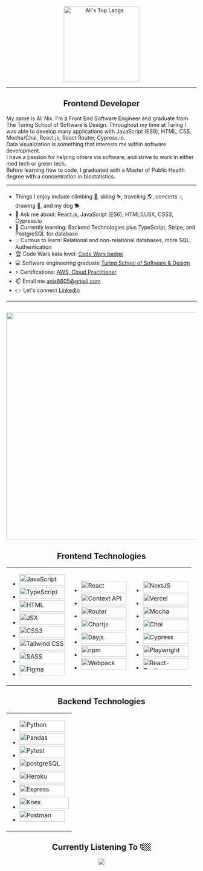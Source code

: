 <div align="center">
<!--    <a href="">
    <img alt="Ali's GitHub stats" height="150em" src="https://github-readme-stats.vercel.app/api?username=alinix1&theme=aura&show_icons=true" />
  </a> -->
  <a href="https://github.com/alinix1/github-readme-stats">
    <img alt="Ali's Top Langs" height="200em" src="https://github-readme-stats.vercel.app/api/top-langs/?username=alinix1&theme=aura&layout=compact" />
  </a>
</div>

---
<h2 align="center"> 
Frontend Developer
</h2>
My name is Ali Nix. I'm a Front End Software Engineer and graduate from The Turing School of Software & Design. Throughout my time at Turing I was able to develop many applications with JavaScript (ES6), HTML, CSS, Mocha/Chai, React.js, React Router, Cypress.io.<br>
Data visualization is something that interests me within software development.<br>
I have a passion for helping others via software, and strive to work in either med tech or green tech.<br>
Before learning how to code, I graduated with a Master of Public Health degree with a concentration in biostatistics.<br>

 ---

 - Things I enjoy include climbing 🧗, skiing ⛷️, traveling 🌎, concerts 🎶, drawing 🎨, and my dog 🐕<br>
 - 💬 Ask me about: React.js, JavaScript (ES6), HTML5/JSX, CSS3, Cypress.io <br>
 - 🌱 Currently learning: Backend Technologies plus TypeScript, Stripe, and PostgreSQL for database <br>
 - 💡 Curious to learn: Relational and non-relational databases, more SQL, Authentication <br>
 - 🏆 Code Wars kata level: <a href='https://www.codewars.com/users/alinix1/badges/large'>Code Wars badge</a><br>
 - 💻 Software engineering graduate <a href='https://turing.edu'>Turing School of Software & Design</a><br>
 - ⚡ Certifications: <a href='https://www.credly.com/badges/a3dae618-e9aa-4c14-98ae-4bbf24e2b3c0/public_url'>AWS, Cloud Practitioner</a><br>
 - 📫 Email me <a href='anix8605@gmail.com'>anix8605@gmail.com</a><br> 
 - 👉 Let's connect <a href='https://www.linkedin.com/in/ali-nix-38b9b9126/'>LinkedIn</a><br>

 ---

  <h2 align="center"> 
  <img src="https://user-images.githubusercontent.com/28677929/215577042-2ee971e3-7446-441b-8f4a-d46377f83a1d.jpg" width="600">
  </h2>
  
   <h2 align="center">Frontend Technologies</h2> 

<table align="center">
<tr>
<td>

- <img src="https://img.shields.io/badge/JavaScript-F7DF1E.svg?style=for-the-badge&logo=JavaScript&logoColor=black" title="JavaScript" alt="JavaScript" width="120" height="30">
- <img src="https://img.shields.io/badge/TypeScript-3178C6.svg?style=for-the-badge&logo=TypeScript&logoColor=white" title="TypeScript" alt="TypeScript" width="120" height="30">
- <img src="https://img.shields.io/badge/HTML5-E34F26.svg?style=for-the-badge&logo=HTML5&logoColor=white" title="HTML5" alt="HTML" width="120" height="30">
- <img src="https://img.shields.io/badge/JSX%20-%2320232a.svg?&style=for-the-badge&logo=react&logoColor=%2361DAFB" title="JSX" alt="JSX" width="120" height="30">
- <img src="https://img.shields.io/badge/CSS3-1572B6.svg?style=for-the-badge&logo=CSS3&logoColor=white" title="CSS" alt="CSS3" width="120" height="30">
- <img src="https://img.shields.io/badge/Tailwind%20CSS-06B6D4.svg?style=for-the-badge&logo=Tailwind-CSS&logoColor=white" title="Tailwind CSS" alt="Tailwind CSS" width="120" height="30">
- <img src="https://img.shields.io/badge/Sass-CC6699.svg?style=for-the-badge&logo=Sass&logoColor=white" title="SASS" alt="SASS" width="120" height="30">
- <img src="https://img.shields.io/badge/Figma-F24E1E.svg?style=for-the-badge&logo=Figma&logoColor=white" title="Figma" alt="Figma" width="120" height="30">

</td>
   
<td>

- <img src="https://img.shields.io/badge/React-61DAFB.svg?style=for-the-badge&logo=React&logoColor=black" title="React" alt="React" width="120" height="30">
- <img src="https://img.shields.io/badge/Context--Api-000000?style=for-the-badge&logo=react" title="Context API" alt="Context API" width="120" height="30">
- <img src="https://img.shields.io/badge/React%20Router-CA4245.svg?style=for-the-badge&logo=React-Router&logoColor=white" title="Router" alt="Router" width="120" height="30">
- <img src="https://img.shields.io/badge/Chart.js-FF6384.svg?style=for-the-badge&logo=chartdotjs&logoColor=white" title="Chartjs" alt="Chartjs" width="120" height="30">
- <img src="https://user-images.githubusercontent.com/17680888/39081119-3057bbe2-456e-11e8-862c-646133ad4b43.png" title="Dayjs" alt="Dayjs" width="120" height="30">
- <img src="https://img.shields.io/badge/npm-CB3837.svg?style=for-the-badge&logo=npm&logoColor=white" title="npm" alt="npm" width="120" height="30">
- <img src="https://img.shields.io/badge/Webpack-8DD6F9.svg?style=for-the-badge&logo=Webpack&logoColor=black" title="Webpack" alt="Webpack" width="120" height="30">
   
</td>
   
<td> 
   
- <img src="https://img.shields.io/badge/Next.js-000000.svg?style=for-the-badge&logo=nextdotjs&logoColor=white" title="NextJS" alt="NextJS" width="120" height="30">
- <img src="https://img.shields.io/badge/Vercel-000000.svg?style=for-the-badge&logo=Vercel&logoColor=white" title="Vercel" alt="Vercel" width="120" height="30">
- <img src="https://img.shields.io/badge/Mocha-8D6748.svg?style=for-the-badge&logo=Mocha&logoColor=white" title="Mocha" alt="Mocha" width="120" height="30">
- <img src="https://img.shields.io/badge/Chai-A30701.svg?style=for-the-badge&logo=Chai&logoColor=white" title="Chai" alt="Chai" width="120" height="30">
- <img src="https://img.shields.io/badge/Cypress-69D3A7.svg?style=for-the-badge&logo=Cypress&logoColor=white" title="Cypress" alt="Cypress" width="120" height="30">
- <img src="https://img.shields.io/badge/Playwright-2EAD33.svg?style=for-the-badge&logo=Playwright&logoColor=white" title="Playwright" alt="Playwright" width="120" height="30">
- <img src="https://img.shields.io/badge/-TestingLibrary-%23E33332?&style=for-the-badge&logo=testing-library&logoColor=white" title="React-Testing-Library" alt="React-Testing-Library" width="120" height="30">
   
</td>
   
</tr>
</table>

  <h2 align="center">Backend Technologies</h2> 

<table align="center">
<tr>
<td>

- <img src="https://img.shields.io/badge/Python-3776AB.svg?style=for-the-badge&logo=Python&logoColor=white" title="Python" alt="Python" width="120" height="30">
- <img src="https://img.shields.io/badge/pandas-150458.svg?style=for-the-badge&logo=pandas&logoColor=white" title="Pandas" alt="Pandas" width="120" height="30">
-  <img src="https://img.shields.io/badge/Pytest-3776AB.svg?style=for-the-badge&logo=Pytest&logoColor=white" title="Pytest" alt="Pytest" width="120" height="30">
- <img src="https://img.shields.io/badge/PostgreSQL-4169E1.svg?style=for-the-badge&logo=PostgreSQL&logoColor=white" title="postgreSQL" alt="postgreSQL" width="120" height="30">
- <img src="https://img.shields.io/badge/Heroku-430098.svg?style=for-the-badge&logo=Heroku&logoColor=white" title="Heroku" alt="Heroku" width="120" height="30">
- <img src="https://img.shields.io/badge/Express-000000.svg?style=for-the-badge&logo=Express&logoColor=white" title="Express" alt="Express" width="120" height="30">
- <img src="https://img.shields.io/badge/Knex.js-D26B38.svg?style=for-the-badge&logo=knexdotjs&logoColor=white" title="Knex" alt="Knex" width="130" height="30">
- <img src="https://img.shields.io/badge/Postman-FF6C37.svg?style=for-the-badge&logo=Postman&logoColor=white" title="Postman" alt="Postman" width="120" height="30">

</td>
   
</tr>
</table>

 <h2 align="center">Currently Listening To 👇🏼</h1> 
  
  <div align="center"><img src="https://spotify-github-profile.vercel.app/api/view?uid=22rfmmuedhksctr4hahbrzmli&cover_image=true&theme=default&show_offline=false&background_color=121212&interchange=false" /></div>  






  








